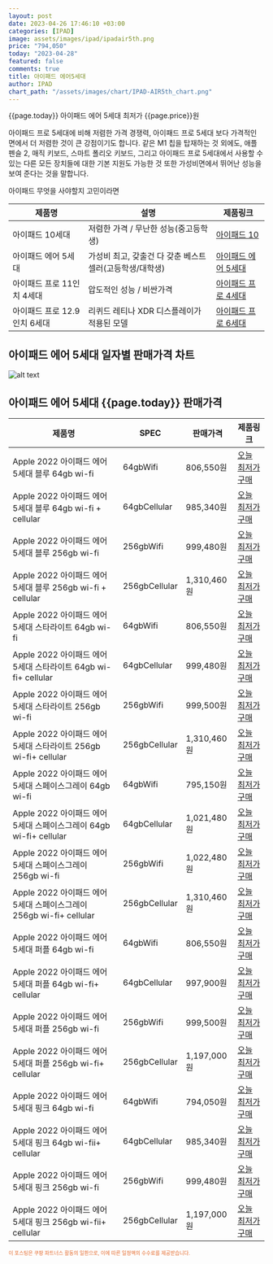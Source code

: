 ```yaml
---
layout: post
date: 2023-04-26 17:46:10 +03:00
categories: [IPAD]
image: assets/images/ipad/ipadair5th.png
price: "794,050"
today: "2023-04-28"
featured: false
comments: true
title: 아이패드 에어5세대
author: IPAD
chart_path: "/assets/images/chart/IPAD-AIR5th_chart.png"
---
```


{{page.today}} 아이패드 에어 5세대 최저가 {{page.price}}원

아이패드 프로 5세대에 비해 저렴한 가격 경쟁력,
아이패드 프로 5세대 보다 가격적인 면에서 더 저렴한 것이 큰 강점이기도 합니다. 같은 M1 칩을 탑재하는 것 외에도, 애플 펜슬 2, 매직 키보드, 스마트 폴리오 키보드, 그리고 아이패드 프로 5세대에서 사용할 수 있는 다른 모든 장치들에 대한 기본 지원도 가능한 것 또한 가성비면에서 뛰어난 성능을 보여 준다는 것을 말합니다.

<main>
<P>아이패드 무엇을 사야할지 고민이라면</P>
<table id="rwd-table">
  <thead>
    <tr>
      <th>제품명</th>
      <th>설명</th>
      <th>제품링크</th>
    </tr>
  </thead>
  <tbody>
    <tr>
       <td>아이패드 10세대</td>
       <td>저렴한 가격 / 무난한 성능(중고등학생)</td>
       <td><a href='/APPLE-IPAD-10th/'>아이패드 10</a></td>
    </tr>
    <tr>
       <td>아이패드 에어 5세대</td>
       <td>가성비 최고, 갖출건 다 갖춘 베스트 셀러(고등학생/대학생)</td>
       <td><a href='/APPLE-IPAD-AIR5th/'>아이패드 에어 5세대</a></td>
    </tr>
    <tr>
       <td>아이패드 프로 11인치 4세대</td>
       <td>압도적인 성능 / 비싼가격</td>
       <td><a href='/APPLE-IPAD-PRO4th/'>아이패드 프로 4세대</a></td>
    </tr>
    <tr>
       <td>아이패드 프로 12.9인치 6세대</td>
       <td>리퀴드 레티나 XDR 디스플레이가 적용된 모델</td>
       <td><a href='/APPLE-IPAD-PRO6th/'>아이패드 프로 6세대</a></td>
    </tr>
  </tbody>
</table>
</main>


## 아이패드 에어 5세대 일자별 판매가격 차트
![alt text]({{page.chart_path}} "아이패드 에어 5세대 판매가격 차트")

## 아이패드 에어 5세대 {{page.today}} 판매가격
<main>
<table id="rwd-table-large">
  <thead>
    <tr>
      <th>제품명</th>
      <th>SPEC</th>
      <th>판매가격</th>
      <th>제품링크</th>
    </tr>
  </thead>
  <tbody><tr>
        <td>Apple 2022 아이패드 에어 5세대 블루 64gb wi-fi</td>
        <td>64gbWifi</td>
        <td>806,550원</td>
        <td><a href='https://link.coupang.com/a/SAerg' target='_blank'>오늘 최저가구매</a></td>
        </tr><tr>
        <td>Apple 2022 아이패드 에어 5세대 블루 64gb wi-fi + cellular</td>
        <td>64gbCellular</td>
        <td>985,340원</td>
        <td><a href='https://link.coupang.com/a/SAew3' target='_blank'>오늘 최저가구매</a></td>
        </tr><tr>
        <td>Apple 2022 아이패드 에어 5세대 블루  256gb wi-fi</td>
        <td>256gbWifi</td>
        <td>999,480원</td>
        <td><a href='https://link.coupang.com/a/SAez7' target='_blank'>오늘 최저가구매</a></td>
        </tr><tr>
        <td>Apple 2022 아이패드 에어 5세대 블루 256gb wi-fi + cellular</td>
        <td>256gbCellular</td>
        <td>1,310,460원</td>
        <td><a href='https://link.coupang.com/a/SAeEA' target='_blank'>오늘 최저가구매</a></td>
        </tr><tr>
        <td>Apple 2022 아이패드 에어 5세대 스타라이트 64gb wi-fi</td>
        <td>64gbWifi</td>
        <td>806,550원</td>
        <td><a href='https://link.coupang.com/a/SAeeA' target='_blank'>오늘 최저가구매</a></td>
        </tr><tr>
        <td>Apple 2022 아이패드 에어 5세대 스타라이트 64gb wi-fi+ cellular</td>
        <td>64gbCellular</td>
        <td>999,480원</td>
        <td><a href='https://link.coupang.com/a/SAekf' target='_blank'>오늘 최저가구매</a></td>
        </tr><tr>
        <td>Apple 2022 아이패드 에어 5세대 스타라이트 256gb wi-fi</td>
        <td>256gbWifi</td>
        <td>999,500원</td>
        <td><a href='https://link.coupang.com/a/SAdYc' target='_blank'>오늘 최저가구매</a></td>
        </tr><tr>
        <td>Apple 2022 아이패드 에어 5세대 스타라이트 256gb wi-fi+ cellular</td>
        <td>256gbCellular</td>
        <td>1,310,460원</td>
        <td><a href='https://link.coupang.com/a/SAea1' target='_blank'>오늘 최저가구매</a></td>
        </tr><tr>
        <td>Apple 2022 아이패드 에어 5세대 스페이스그레이 64gb wi-fi</td>
        <td>64gbWifi</td>
        <td>795,150원</td>
        <td><a href='https://link.coupang.com/a/SAfcf' target='_blank'>오늘 최저가구매</a></td>
        </tr><tr>
        <td>Apple 2022 아이패드 에어 5세대 스페이스그레이 64gb wi-fi+ cellular</td>
        <td>64gbCellular</td>
        <td>1,021,480원</td>
        <td><a href='https://link.coupang.com/a/SAe8I' target='_blank'>오늘 최저가구매</a></td>
        </tr><tr>
        <td>Apple 2022 아이패드 에어 5세대 스페이스그레이 256gb wi-fi</td>
        <td>256gbWifi</td>
        <td>1,022,480원</td>
        <td><a href='https://link.coupang.com/a/SAfgS' target='_blank'>오늘 최저가구매</a></td>
        </tr><tr>
        <td>Apple 2022 아이패드 에어 5세대 스페이스그레이 256gb wi-fi+ cellular</td>
        <td>256gbCellular</td>
        <td>1,310,460원</td>
        <td><a href='https://link.coupang.com/a/SAfme' target='_blank'>오늘 최저가구매</a></td>
        </tr><tr>
        <td>Apple 2022 아이패드 에어 5세대 퍼플 64gb wi-fi</td>
        <td>64gbWifi</td>
        <td>806,550원</td>
        <td><a href='https://link.coupang.com/a/SAfvg' target='_blank'>오늘 최저가구매</a></td>
        </tr><tr>
        <td>Apple 2022 아이패드 에어 5세대 퍼플 64gb wi-fi+ cellular</td>
        <td>64gbCellular</td>
        <td>997,900원</td>
        <td><a href='https://link.coupang.com/a/SAfyl' target='_blank'>오늘 최저가구매</a></td>
        </tr><tr>
        <td>Apple 2022 아이패드 에어 5세대 퍼플 256gb wi-fi</td>
        <td>256gbWifi</td>
        <td>999,500원</td>
        <td><a href='https://link.coupang.com/a/SAfCf' target='_blank'>오늘 최저가구매</a></td>
        </tr><tr>
        <td>Apple 2022 아이패드 에어 5세대 퍼플 256gb wi-fi+ cellular</td>
        <td>256gbCellular</td>
        <td>1,197,000원</td>
        <td><a href='https://link.coupang.com/a/SAfJk' target='_blank'>오늘 최저가구매</a></td>
        </tr><tr>
        <td>Apple 2022 아이패드 에어 5세대 핑크 64gb wi-fi</td>
        <td>64gbWifi</td>
        <td>794,050원</td>
        <td><a href='https://link.coupang.com/a/SAfO5' target='_blank'>오늘 최저가구매</a></td>
        </tr><tr>
        <td>Apple 2022 아이패드 에어 5세대 핑크 64gb wi-fii+ cellular</td>
        <td>64gbCellular</td>
        <td>985,340원</td>
        <td><a href='https://link.coupang.com/a/SAfUD' target='_blank'>오늘 최저가구매</a></td>
        </tr><tr>
        <td>Apple 2022 아이패드 에어 5세대 핑크 256gb wi-fi</td>
        <td>256gbWifi</td>
        <td>999,480원</td>
        <td><a href='https://link.coupang.com/a/SAfXo' target='_blank'>오늘 최저가구매</a></td>
        </tr><tr>
        <td>Apple 2022 아이패드 에어 5세대 핑크 256gb wi-fii+ cellular</td>
        <td>256gbCellular</td>
        <td>1,197,000원</td>
        <td><a href='https://link.coupang.com/a/SAf0M' target='_blank'>오늘 최저가구매</a></td>
        </tr></tbody>
</table>
</main>
<div style="color:#e56a2c;font-size: 0.7em;" >
이 포스팅은 쿠팡 파트너스 활동의 일환으로, 이에 따른 일정액의 수수료를 제공받습니다.
</div>
